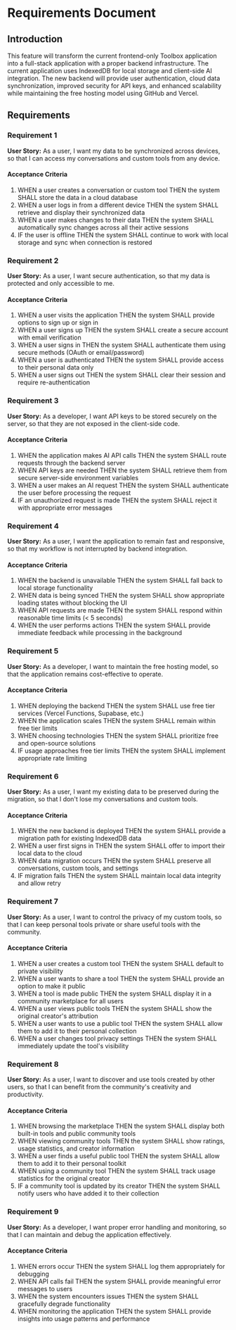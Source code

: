 # Requirements Document

## Introduction

This feature will transform the current frontend-only Toolbox application into a full-stack application with a proper backend infrastructure. The current application uses IndexedDB for local storage and client-side AI integration. The new backend will provide user authentication, cloud data synchronization, improved security for API keys, and enhanced scalability while maintaining the free hosting model using GitHub and Vercel.

## Requirements

### Requirement 1

**User Story:** As a user, I want my data to be synchronized across devices, so that I can access my conversations and custom tools from any device.

#### Acceptance Criteria

1. WHEN a user creates a conversation or custom tool THEN the system SHALL store the data in a cloud database
2. WHEN a user logs in from a different device THEN the system SHALL retrieve and display their synchronized data
3. WHEN a user makes changes to their data THEN the system SHALL automatically sync changes across all their active sessions
4. IF the user is offline THEN the system SHALL continue to work with local storage and sync when connection is restored

### Requirement 2

**User Story:** As a user, I want secure authentication, so that my data is protected and only accessible to me.

#### Acceptance Criteria

1. WHEN a user visits the application THEN the system SHALL provide options to sign up or sign in
2. WHEN a user signs up THEN the system SHALL create a secure account with email verification
3. WHEN a user signs in THEN the system SHALL authenticate them using secure methods (OAuth or email/password)
4. WHEN a user is authenticated THEN the system SHALL provide access to their personal data only
5. WHEN a user signs out THEN the system SHALL clear their session and require re-authentication

### Requirement 3

**User Story:** As a developer, I want API keys to be stored securely on the server, so that they are not exposed in the client-side code.

#### Acceptance Criteria

1. WHEN the application makes AI API calls THEN the system SHALL route requests through the backend server
2. WHEN API keys are needed THEN the system SHALL retrieve them from secure server-side environment variables
3. WHEN a user makes an AI request THEN the system SHALL authenticate the user before processing the request
4. IF an unauthorized request is made THEN the system SHALL reject it with appropriate error messages

### Requirement 4

**User Story:** As a user, I want the application to remain fast and responsive, so that my workflow is not interrupted by backend integration.

#### Acceptance Criteria

1. WHEN the backend is unavailable THEN the system SHALL fall back to local storage functionality
2. WHEN data is being synced THEN the system SHALL show appropriate loading states without blocking the UI
3. WHEN API requests are made THEN the system SHALL respond within reasonable time limits (< 5 seconds)
4. WHEN the user performs actions THEN the system SHALL provide immediate feedback while processing in the background

### Requirement 5

**User Story:** As a developer, I want to maintain the free hosting model, so that the application remains cost-effective to operate.

#### Acceptance Criteria

1. WHEN deploying the backend THEN the system SHALL use free tier services (Vercel Functions, Supabase, etc.)
2. WHEN the application scales THEN the system SHALL remain within free tier limits
3. WHEN choosing technologies THEN the system SHALL prioritize free and open-source solutions
4. IF usage approaches free tier limits THEN the system SHALL implement appropriate rate limiting

### Requirement 6

**User Story:** As a user, I want my existing data to be preserved during the migration, so that I don't lose my conversations and custom tools.

#### Acceptance Criteria

1. WHEN the new backend is deployed THEN the system SHALL provide a migration path for existing IndexedDB data
2. WHEN a user first signs in THEN the system SHALL offer to import their local data to the cloud
3. WHEN data migration occurs THEN the system SHALL preserve all conversations, custom tools, and settings
4. IF migration fails THEN the system SHALL maintain local data integrity and allow retry

### Requirement 7

**User Story:** As a user, I want to control the privacy of my custom tools, so that I can keep personal tools private or share useful tools with the community.

#### Acceptance Criteria

1. WHEN a user creates a custom tool THEN the system SHALL default to private visibility
2. WHEN a user wants to share a tool THEN the system SHALL provide an option to make it public
3. WHEN a tool is made public THEN the system SHALL display it in a community marketplace for all users
4. WHEN a user views public tools THEN the system SHALL show the original creator's attribution
5. WHEN a user wants to use a public tool THEN the system SHALL allow them to add it to their personal collection
6. WHEN a user changes tool privacy settings THEN the system SHALL immediately update the tool's visibility

### Requirement 8

**User Story:** As a user, I want to discover and use tools created by other users, so that I can benefit from the community's creativity and productivity.

#### Acceptance Criteria

1. WHEN browsing the marketplace THEN the system SHALL display both built-in tools and public community tools
2. WHEN viewing community tools THEN the system SHALL show ratings, usage statistics, and creator information
3. WHEN a user finds a useful public tool THEN the system SHALL allow them to add it to their personal toolkit
4. WHEN using a community tool THEN the system SHALL track usage statistics for the original creator
5. IF a community tool is updated by its creator THEN the system SHALL notify users who have added it to their collection

### Requirement 9

**User Story:** As a developer, I want proper error handling and monitoring, so that I can maintain and debug the application effectively.

#### Acceptance Criteria

1. WHEN errors occur THEN the system SHALL log them appropriately for debugging
2. WHEN API calls fail THEN the system SHALL provide meaningful error messages to users
3. WHEN the system encounters issues THEN the system SHALL gracefully degrade functionality
4. WHEN monitoring the application THEN the system SHALL provide insights into usage patterns and performance